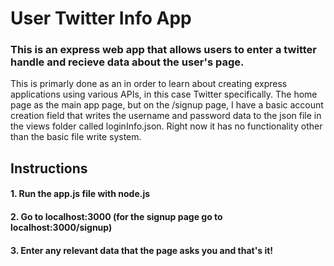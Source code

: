 # User Twitter Info App

### This is an express web app that allows users to enter a twitter handle and recieve data about the user's page.

This is primarly done as an in order to learn about creating express applications using various APIs, in this case Twitter specifically. The home page as the main app page, but on the /signup page, I have a basic account creation field that writes the username and password data to the json file in the views folder called loginInfo.json. Right now it has no functionality other than the basic file write system.

## Instructions

#### 1. Run the app.js file with node.js
#### 2. Go to localhost:3000 (for the signup page go to localhost:3000/signup)
#### 3. Enter any relevant data that the page asks you and that's it!

